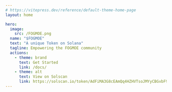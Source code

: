 ```yaml
---
# https://vitepress.dev/reference/default-theme-home-page
layout: home

hero:
  image:
    src: /FOGMOE.png
  name: "$FOGMOE"
  text: "A unique Token on Solana"
  tagline: Empowering the FOGMOE community
  actions:
    - theme: brand
      text: Get Started
      link: /docs/
    - theme: alt
      text: View on Solscan
      link: https://solscan.io/token/AdFiMA3G8cEAmQq4HZHVTsoJMYyCBGvbF9xsdrCP8Md2
---
```


